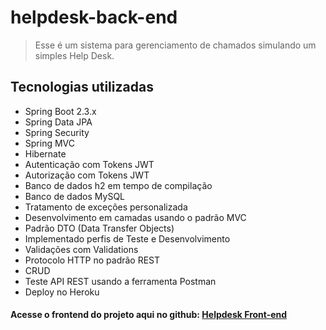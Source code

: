 # helpdesk-back-end
> Esse é um sistema para gerenciamento de chamados simulando um simples Help Desk.
## Tecnologias utilizadas
* Spring Boot 2.3.x
* Spring Data JPA
* Spring Security
* Spring MVC
* Hibernate
* Autenticação com Tokens JWT
* Autorização com Tokens JWT
* Banco de dados h2 em tempo de compilação
*  Banco de dados MySQL
*  Tratamento de exceções personalizada
* Desenvolvimento em camadas usando o padrão MVC
* Padrão DTO (Data Transfer Objects)
* Implementado perfis de Teste e Desenvolvimento
* Validações com Validations
* Protocolo HTTP no padrão REST
* CRUD
* Teste API REST usando a ferramenta Postman
* Deploy no Heroku
#### Acesse o frontend do projeto aqui no github: [Helpdesk Front-end](https://github.com/amarojc/helpdesk-front)
